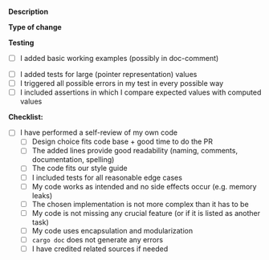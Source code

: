 **Description**

<!-- 
Please include a summary of the changes and which issue is fixed or which feature it added.
Please also include relevant motivation and context. List any dependencies that are required for this change.
-->

<!--
If Connected to an issue, include:
Closes # (issue)
-->

**Type of change**

<!-- Choose those that fit the type of your change

- Bug fix (change which fixes an issue)
- New feature (change which adds functionality)
- Update to functionality
- Other: <add other type here> 
-->

**Testing**

<!-- Please shortly describe how you tested your code and mark all you have done after -->

- [ ] I added basic working examples (possibly in doc-comment)
<!-- exclude the following if it does not apply -->
- [ ] I added tests for large (pointer representation) values
- [ ] I triggered all possible errors in my test in every possible way
- [ ] I included assertions in which I compare expected values with computed values
<!-- Please add other tests if any other have been performed -->

**Checklist:**

<!-- This is a short summary of the things the programmer should always consider before merging-->

- [ ] I have performed a self-review of my own code
  - [ ] Design choice fits code base + good time to do the PR
  - [ ] The added lines provide good readability (naming, comments, documentation, spelling)
  - [ ] The code fits our style guide
  - [ ] I included tests for all reasonable edge cases
  - [ ] My code works as intended and no side effects occur (e.g. memory leaks)
  - [ ] The chosen implementation is not more complex than it has to be
  - [ ] My code is not missing any crucial feature (or if it is listed as another task)
  - [ ] My code uses encapsulation and modularization
  - [ ] `cargo doc` does not generate any errors
  - [ ] I have credited related sources if needed